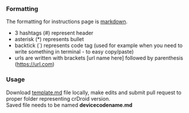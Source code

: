 
### Formatting
The formatting for instructions page is [markdown](https://docs.github.com/en/get-started/writing-on-github/getting-started-with-writing-and-formatting-on-github/basic-writing-and-formatting-syntax).

- 3 hashtags (#) represent header
- asterisk (*) represents bullet
- backtick (`) represents code tag (used for example when you need to write something in terminal - to easy copy/paste)
- urls are written with brackets [url name here] followed by parenthesis (https://url.com)
  

### Usage
Download [template.md](https://github.com/crdroidandroid/install_docs/blob/live/template.md) file locally, make edits and submit pull request to proper folder representing crDroid version.  
Saved file needs to be named **devicecodename.md**
